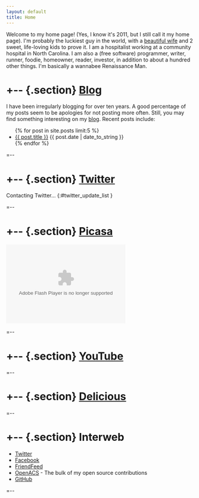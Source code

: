 ```yaml
---
layout: default
title: Home
---
```


Welcome to my home page! (Yes, I know it's 2011, but I still call it
my home page). I'm probably the luckiest guy in the world, with a
[beautiful wife](/wedding) and 2 sweet, life-loving kids to prove
it. I am a hospitalist working at a community hospital in North
Carolina. I am also a (free software) programmer, writer, runner,
foodie, homeowner, reader, investor, in addition to about a hundred
other things. I'm basically a wannabee Renaissance Man.

+-- {.section}
[Blog](/blog)
=============
I have been irregularly blogging for over ten years. A good percentage of
my posts seem to be apologies for not posting more often. Still, you may
find something interesting on my [blog](/blog). Recent posts include:

<ul class="compact recent">
{% for post in site.posts limit:5 %}
  <li><a href="{{ post.url }}" title="{{ post.excerpt }}">{{ post.title }}</a>
	<span class="date">{{ post.date | date_to_string }}</span></li>
{% endfor %}
</ul>

=--

+-- {.section}
[Twitter](http://twitter.com/vkurup)
====================================

Contacting Twitter... 
{:#twitter_update_list }

=--

+-- {.section}
[Picasa](http://picasaweb.google.com/vvkurup)
============================================
<embed type="application/x-shockwave-flash" src="http://picasaweb.google.com/s/c/bin/slideshow.swf" width="320" height="212" flashvars="host=picasaweb.google.com&captions=1&hl=en_US&feat=flashalbum&RGB=0x000000&feed=http%3A%2F%2Fpicasaweb.google.com%2Fdata%2Ffeed%2Fapi%2Fuser%2Fvvkurup%3Falt%3Drss%26kind%3Dphoto%26access%3Dpublic%26psc%3DF%26q%26uname%3Dvvkurup" pluginspage="http://www.macromedia.com/go/getflashplayer"></embed>

=--

+-- {.section}
[YouTube](http://www.youtube.com/vkurup1)
============================================
<script src="http://www.gmodules.com/ig/ifr?url=http://www.google.com/ig/modules/youtube.xml&amp;up_channel=vkurup1&amp;synd=open&amp;w=320&amp;h=390&amp;title=&amp;border=%23ffffff%7C3px%2C1px+solid+%23999999&amp;output=js"> </script>

=--

+-- {.section}
[Delicious](http://www.delicious.com/vkurup)
============================================
<script type="text/javascript" src="http://feeds.delicious.com/v2/js/vkurup?title=&count=5&sort=date&tags&extended"> </script>

=--

+-- {.section}
Interweb
========
- [Twitter](http://twitter.com/vkurup)
- [Facebook](http://facebook.com/vvkurup)
- [FriendFeed](http://friendfeed.com/vkurup)
- [OpenACS](http://openacs.org/forums/user-history?user_id=7027) - The bulk
of my open source contributions
- [GitHub](http://github.com/vkurup)

=--

<!-- Twitter js -->
<script type="text/javascript" src="http://twitter.com/javascripts/blogger.js"> </script>
<script type="text/javascript" src="http://twitter.com/statuses/user_timeline/vkurup.json?callback=twitterCallback2&count=1"> </script>
